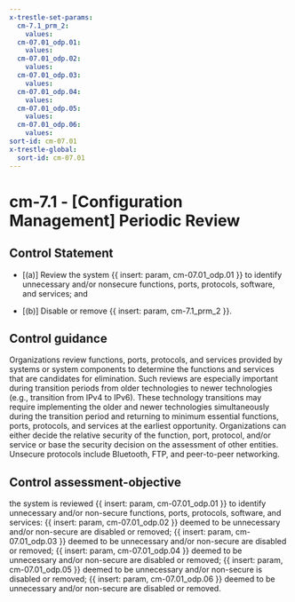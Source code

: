 ```yaml
---
x-trestle-set-params:
  cm-7.1_prm_2:
    values:
  cm-07.01_odp.01:
    values:
  cm-07.01_odp.02:
    values:
  cm-07.01_odp.03:
    values:
  cm-07.01_odp.04:
    values:
  cm-07.01_odp.05:
    values:
  cm-07.01_odp.06:
    values:
sort-id: cm-07.01
x-trestle-global:
  sort-id: cm-07.01
---
```


# cm-7.1 - \[Configuration Management\] Periodic Review

## Control Statement

- \[(a)\] Review the system {{ insert: param, cm-07.01_odp.01 }} to identify unnecessary and/or nonsecure functions, ports, protocols, software, and services; and

- \[(b)\] Disable or remove {{ insert: param, cm-7.1_prm_2 }}.

## Control guidance

Organizations review functions, ports, protocols, and services provided by systems or system components to determine the functions and services that are candidates for elimination. Such reviews are especially important during transition periods from older technologies to newer technologies (e.g., transition from IPv4 to IPv6). These technology transitions may require implementing the older and newer technologies simultaneously during the transition period and returning to minimum essential functions, ports, protocols, and services at the earliest opportunity. Organizations can either decide the relative security of the function, port, protocol, and/or service or base the security decision on the assessment of other entities. Unsecure protocols include Bluetooth, FTP, and peer-to-peer networking.

## Control assessment-objective

the system is reviewed {{ insert: param, cm-07.01_odp.01 }} to identify unnecessary and/or non-secure functions, ports, protocols, software, and services:
{{ insert: param, cm-07.01_odp.02 }} deemed to be unnecessary and/or non-secure are disabled or removed;
{{ insert: param, cm-07.01_odp.03 }} deemed to be unnecessary and/or non-secure are disabled or removed;
{{ insert: param, cm-07.01_odp.04 }} deemed to be unnecessary and/or non-secure are disabled or removed;
{{ insert: param, cm-07.01_odp.05 }} deemed to be unnecessary and/or non-secure is disabled or removed;
{{ insert: param, cm-07.01_odp.06 }} deemed to be unnecessary and/or non-secure are disabled or removed.
